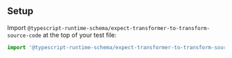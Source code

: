 ## Setup

Import `@typescript-runtime-schema/expect-transformer-to-transform-source-code` at the top of your test file:

```js
import '@typescript-runtime-schema/expect-transformer-to-transform-source-code'
```